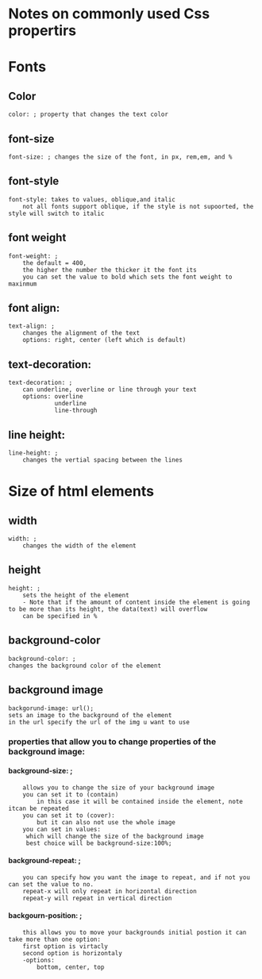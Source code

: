 # Notes on commonly used Css propertirs

# Fonts

## Color

    color: ; property that changes the text color

## font-size

    font-size: ; changes the size of the font, in px, rem,em, and %

## font-style

    font-style: takes to values, oblique,and italic
        not all fonts support oblique, if the style is not supoorted, the style will switch to italic

## font weight

    font-weight: ;
        the default = 400,
        the higher the number the thicker it the font its
        you can set the value to bold which sets the font weight to maxinmum

## font align:

    text-align: ;
        changes the alignment of the text
        options: right, center (left which is default)

## text-decoration:

    text-decoration: ;
        can underline, overline or line through your text
        options: overline
                 underline
                 line-through

## line height:

    line-height: ;
        changes the vertial spacing between the lines

# Size of html elements

## width

    width: ;
        changes the width of the element

## height

    height: ;
        sets the height of the element
        - Note that if the amount of content inside the element is going to be more than its height, the data(text) will overflow
        can be specified in %

## background-color

    background-color: ;
    changes the background color of the element

## background image

    backgorund-image: url();
    sets an image to the background of the element
    in the url specify the url of the img u want to use

### properties that allow you to change properties of the background image:

#### background-size: ;

        allows you to change the size of your background image
        you can set it to (contain)
            in this case it will be contained inside the element, note itcan be repeated
        you can set it to (cover):
            but it can also not use the whole image
        you can set in values:
         which will change the size of the background image
         best choice will be background-size:100%;

#### background-repeat: ;

        you can specify how you want the image to repeat, and if not you can set the value to no.
        repeat-x will only repeat in horizontal direction
        repeat-y will repeat in vertical direction

#### backgourn-position: ;

        this allows you to move your backgrounds initial postion it can take more than one option:
        first option is virtacly
        second option is horizontaly
        -options:
            bottom, center, top
